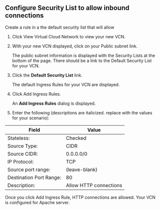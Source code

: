 ## **Configure Security List to allow inbound connections**

Create a rule in a the default security list that will allow 

1. Click View Virtual Cloud Network to view your new VCN.
2. With your new VCN displayed, click on your Public subnet link.

    The public subnet information is displayed with the Security Lists at the bottom of the page. There should be a link to the Default Security List for your VCN.
3. Click the **Default Security List** link.
    
    The default Ingress Rules for your VCN are displayed.
4. Click Add Ingress Rules.

    An **Add Ingress Rules** dialog is displayed.

5. Enter the following (descriptions are italicized. replace with the values for your scenario):

| Field | Value |
| --- | --- |
| Stateless: | Checked |
| Source Type: | CIDR | 
| Source CIDR: | 0.0.0.0/0 |
| IP Protocol: | TCP |
| Source port range: | (leave-blank) |
| Destination Port Range: | 80 |
| Description: | Allow HTTP connections |
        
Once you click Add Ingress Rule, HTTP connections are allowed. Your VCN is configured for Apache server.